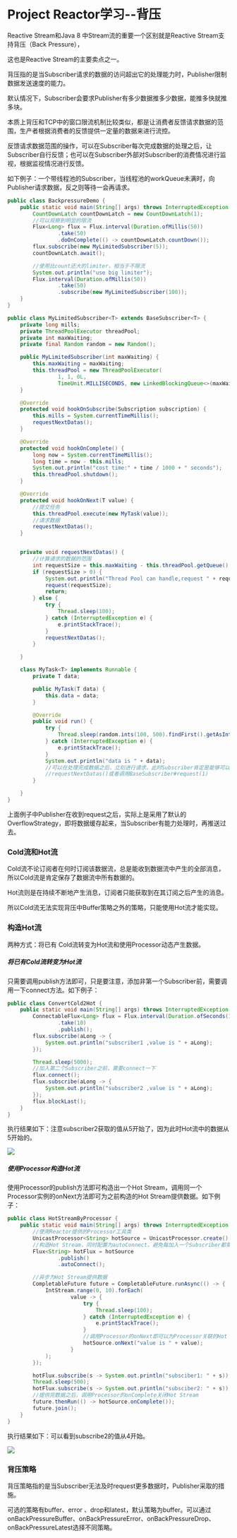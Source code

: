 # Project Reactor学习--背压

Reactive Stream和Java 8 中Stream流的重要一个区别就是Reactive Stream支持背压（Back Pressure），

这也是Reactive Stream的主要卖点之一。

背压指的是当Subscriber请求的数据的访问超出它的处理能力时，Publisher限制数据发送速度的能力。

默认情况下，Subscriber会要求Publisher有多少数据推多少数据，能推多快就推多块。

本质上背压和TCP中的窗口限流机制比较类似，都是让消费者反馈请求数据的范围，生产者根据消费者的反馈提供一定量的数据来进行流控。

反馈请求数据范围的操作，可以在Subscriber每次完成数据的处理之后，让Subscriber自行反馈；也可以在Subscriber外部对Subscriber的消费情况进行监视，根据监视情况进行反馈。

如下例子：一个带线程池的Subscriber，当线程池的workQueue未满时，向Publisher请求数据，反之则等待一会再请求。

```java
public class BackpressureDemo {
    public static void main(String[] args) throws InterruptedException {
        CountDownLatch countDownLatch = new CountDownLatch(1);
        //可以观察到明显的限流
        Flux<Long> flux = Flux.interval(Duration.ofMillis(50))
                .take(50)
                .doOnComplete(() -> countDownLatch.countDown());
        flux.subscribe(new MyLimitedSubscriber(5));
        countDownLatch.await();

        //使用比count还大的limiter，相当于不限流
        System.out.println("use big limiter");
        Flux.interval(Duration.ofMillis(50))
                .take(50)
                .subscribe(new MyLimitedSubscriber(100));
    }
}
```

```java
public class MyLimitedSubscriber<T> extends BaseSubscriber<T> {
    private long mills;
    private ThreadPoolExecutor threadPool;
    private int maxWaiting;
    private final Random random = new Random();

    public MyLimitedSubscriber(int maxWaiting) {
        this.maxWaiting = maxWaiting;
        this.threadPool = new ThreadPoolExecutor(
                1, 1, 0L,
                TimeUnit.MILLISECONDS, new LinkedBlockingQueue<>(maxWaiting));
    }

    @Override
    protected void hookOnSubscribe(Subscription subscription) {
        this.mills = System.currentTimeMillis();
        requestNextDatas();
    }

    @Override
    protected void hookOnComplete() {
        long now = System.currentTimeMillis();
        long time = now - this.mills;
        System.out.println("cost time:" + time / 1000 + " seconds");
        this.threadPool.shutdown();
    }

    @Override
    protected void hookOnNext(T value) {
        //提交任务
        this.threadPool.execute(new MyTask(value));
        //请求数据
        requestNextDatas();
    }


    private void requestNextDatas() {
        //计算请求的数据的范围
        int requestSize = this.maxWaiting - this.threadPool.getQueue().size();
        if (requestSize > 0) {
            System.out.println("Thread Pool can handle,request " + requestSize);
            request(requestSize);
            return;
        } else {
            try {
                Thread.sleep(100);
            } catch (InterruptedException e) {
                e.printStackTrace();
            }
            requestNextDatas();
        }

    }

    class MyTask<T> implements Runnable {
        private T data;

        public MyTask(T data) {
            this.data = data;
        }

        @Override
        public void run() {
            try {
                Thread.sleep(random.ints(100, 500).findFirst().getAsInt());
            } catch (InterruptedException e) {
                e.printStackTrace();
            }
            System.out.println("data is " + data);
            //可以在处理完成数据之后，立刻进行请求，此时Subscriber肯定是能够可以可靠处理数据的
            //requestNextDatas()或者调用BaseSubscriber#request(1)
        }

    }
}
```

上面例子中Publisher在收到request之后，实际上是采用了默认的OverflowStrategy，即将数据缓存起来，当Subscriber有能力处理时，再推送过去。

### Cold流和Hot流

Cold流不论订阅者在何时订阅该数据流，总是能收到数据流中产生的全部消息，所以Cold流是肯定保存了数据流中所有数据的。

Hot流则是在持续不断地产生消息，订阅者只能获取到在其订阅之后产生的消息。

所以Cold流无法实现背压中Buffer策略之外的策略，只能使用Hot流才能实现。

### 构造Hot流

两种方式：将已有 Cold流转变为Hot流和使用Processor动态产生数据。

##### 将已有Cold流转变为Hot流

只需要调用publish方法即可，只是要注意，添加非第一个Subscriber前，需要调用一下connect方法。如下例子：

```java
public class ConvertCold2Hot {
    public static void main(String[] args) throws InterruptedException {
        ConnectableFlux<Long> flux = Flux.interval(Duration.ofSeconds(1))
                .take(10)
                .publish();
        flux.subscribe(aLong -> {
            System.out.println("subscriber1 ,value is " + aLong);
        });

        Thread.sleep(5000);
        //加入第二个Subscriber之前，需要connect一下
        flux.connect();
        flux.subscribe(aLong -> {
            System.out.println("subscriber2 ,value is " + aLong);
        });
        flux.blockLast();
    }
}
```

执行结果如下：注意subscriber2获取的值从5开始了，因为此时Hot流中的数据从5开始的。

![](/assets/ConvertCold2Hot.png)

##### 使用Processor构造Hot流

使用Processor的publish方法即可构造出一个Hot Stream，调用同一个Processor实例的onNext方法即可为之前构造的Hot Stream提供数据。如下例子：

```java
public class HotStreamByProcessor {
    public static void main(String[] args) throws InterruptedException {
        //使用Reactor提供的Processor工具类
        UnicastProcessor<String> hotSource = UnicastProcessor.create();
        //构造Hot Stream，同时配置为autoConnect，避免每加入一个Subscriber都需要调用一次connect方法
        Flux<String> hotFlux = hotSource
                .publish()
                .autoConnect();

        //异步为Hot Stream提供数据
        CompletableFuture future = CompletableFuture.runAsync(() -> {
            IntStream.range(0, 10).forEach(
                    value -> {
                        try {
                            Thread.sleep(100);
                        } catch (InterruptedException e) {
                            e.printStackTrace();
                        }
                        //调用Processor的onNext即可以为Processor关联的Hot Stream提供数据
                        hotSource.onNext("value is " + value);
                    }
            );
        });

        hotFlux.subscribe(s -> System.out.println("subsciber1: " + s));
        Thread.sleep(500);
        hotFlux.subscribe(s -> System.out.println("subsciber2: " + s));
        //提供完数据之后，调用Processor的onComplete关闭Hot Stream
        future.thenRun(() -> hotSource.onComplete());
        future.join();
    }
}
```

执行结果如下：可以看到subscribe2的值从4开始。

![](/assets/HotStreamByProcessor.png)

### 背压策略

背压策略指的是当Subscriber无法及时request更多数据时，Publisher采取的措施。

可选的策略有buffer、error 、drop和latest，默认策略为buffer。可以通过onBackPressureBuffer、onBackPressureError、onBackPressureDrop、onBackPressureLatest选择不同策略。

 

